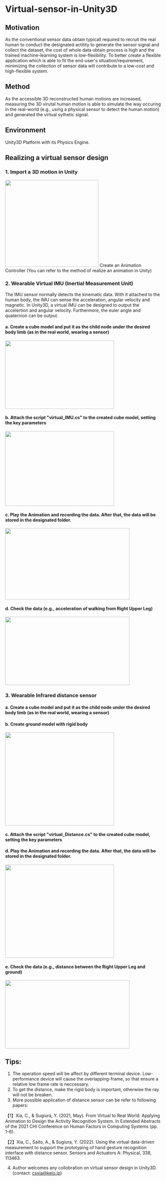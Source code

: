 # Virtual-sensor-in-Unity3D

## Motivation
As the conventional sensor data obtain typicall required to recruit the real human to conduct the designated actitity to generate the sensor signal and collect the dataset, the cost of whole data obtain process is high and the trained machine-learning system is low-flexibility. To better create a flexible application which is able to fit the end-user's situation/requirement, minimizing the collection of sensor data will contribute to a low-cost and high-flexible system.  

## Method
As the accessible 3D reconstructed human motions are increased, measuring the 3D virutal human motion is able to simulate the way occuring in the real-world (e.g., using a physical sensor to detect the human motion) and generated the virtual sythetic signal.

## Environment 
Unity3D Platform with its Physics Engine.

## Realizing a virtual sensor design
### 1. Import a 3D motion in Unity
<img src="https://github.com/NickXia815/Virtual-sensor-in-Unity3D/blob/Image/avatar.png" width="300" height="280" />
Create an Animation Controller (You can refer to the method of realize an animation in Unity)

### 2. Wearable Virtual IMU (Inertial Measurement Unit) 
The IMU sensor normally detects the kinematic data. With it attached to the human body, the IMU can sense the acceleration, angular velocity and magnetic. In Unity3D, a virtual IMU can be designed to output the accelertion and angular velocity. Furthermore, the euler angle and quaternion can be output. 

#### a. Create a cube model and put it as the child node under the desired body limb (as in the real world, wearing a sensor)
<img src="https://github.com/NickXia815/Virtual-sensor-in-Unity3D/blob/Image/attach_sensor_module.png" width="350" height="220" />

#### b. Attach the script "virtual_IMU.cs" to the created cube model, setting the key parameters
<img src="https://github.com/NickXia815/Virtual-sensor-in-Unity3D/blob/Image/parametersetting.jpg" width="350" height="240" />

#### c. Play the Animation and recording the data. After that, the data will be stored in the designated folder.
<img src="https://github.com/NickXia815/Virtual-sensor-in-Unity3D/blob/Image/savedfile.jpg" width="400" height="230" />

#### d. Check the data (e.g., acceleration of walking from Right Upper Leg)
<img src="https://github.com/NickXia815/Virtual-sensor-in-Unity3D/blob/Image/result.jpg" width="400" height="220" />

### 3. Wearable Infrared distance sensor 

#### a. Create a cube model and put it as the child node under the desired body limb (as in the real world, wearing a sensor)

#### b. Create ground model with rigid body
<img src="https://github.com/NickXia815/Virtual-sensor-in-Unity3D/blob/Image/ground.jpg" width="350" height="300" />

#### c. Attach the script "virtual_Distance.cs" to the created cube model, setting the key parameters

#### d. Play the Animation and recording the data. After that, the data will be stored in the designated folder.
<img src="https://github.com/NickXia815/Virtual-sensor-in-Unity3D/blob/Image/distance.png" width="350" height="300" />

#### e. Check the data (e.g., distance between the Right Upper Leg and ground)
<img src="https://github.com/NickXia815/Virtual-sensor-in-Unity3D/blob/Image/result_dis.jpg" width="400" height="220" />

## Tips:
1. The operation speed will be affect by different terminal device. Low-performance device will cause the overlapping-frame, so that ensure a relative low frame rate is neccessary.
2. To get the distance, make the rigid body is important, otherwise the ray will not be breaken. 
3. More possible application of distance sensor can be refer to following papers:

【1】Xia, C., & Sugiura, Y. (2021, May). From Virtual to Real World: Applying Animation to Design the Activity Recognition System. In Extended Abstracts of the 2021 CHI Conference on Human Factors in Computing Systems (pp. 1-6).

【2】Xia, C., Saito, A., & Sugiura, Y. (2022). Using the virtual data-driven measurement to support the prototyping of hand gesture recognition interface with distance sensor. Sensors and Actuators A: Physical, 338, 113463.

4. Author welcomes any collobration on virtual sensor design in Unity3D. (contact: csxia@keio.jp)
